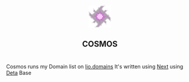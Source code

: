 <div align='center'>
    <img src=".repo\images\Nebula.webp">
    <br>
    <h2>COSMOS</h2>
</div>

#

Cosmos runs my Domain list on [lio.domains](https://lio.domains)
It's written using [Next] using [Deta] Base


[Next]:https://nextjs.org
[Deta]:https://deta.sh